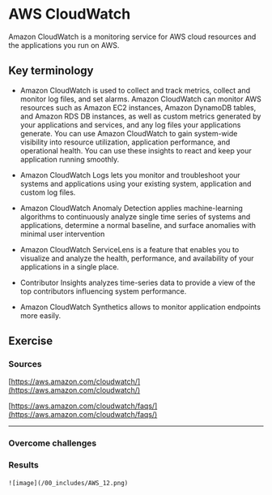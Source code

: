# AWS CloudWatch

Amazon CloudWatch is a monitoring service for AWS cloud resources and the applications you run on AWS. 

## Key terminology
- Amazon CloudWatch is used to collect and track metrics, collect and monitor log files, and set alarms. Amazon CloudWatch can monitor AWS resources such as Amazon EC2 instances, Amazon DynamoDB tables, and Amazon RDS DB instances, as well as custom metrics generated by your applications and services, and any log files your applications generate. You can use Amazon CloudWatch to gain system-wide visibility into resource utilization, application performance, and operational health. You can use these insights to react and keep your application running smoothly.

- Amazon CloudWatch Logs lets you monitor and troubleshoot your systems and applications using your existing system, application and custom log files.

- Amazon CloudWatch Anomaly Detection applies machine-learning algorithms to continuously analyze single time series of systems and applications, determine a normal baseline, and surface anomalies with minimal user intervention

- Amazon CloudWatch ServiceLens is a feature that enables you to visualize and analyze the health, performance, and availability of your applications in a single place.

- Contributor Insights analyzes time-series data to provide a view of the top contributors influencing system performance. 

- Amazon CloudWatch Synthetics allows to monitor application endpoints more easily.

## Exercise



### Sources

[https://aws.amazon.com/cloudwatch/](https://aws.amazon.com/cloudwatch/)

[https://aws.amazon.com/cloudwatch/faqs/](https://aws.amazon.com/cloudwatch/faqs/)

****

### Overcome challenges

### Results


    ![image](/00_includes/AWS_12.png)